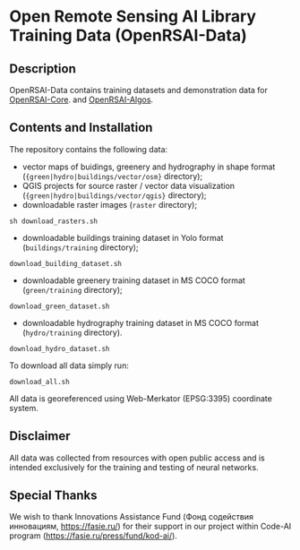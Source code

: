 # Open Remote Sensing AI Library Training Data (OpenRSAI-Data)

## Description

OpenRSAI-Data contains training datasets and demonstration data for [OpenRSAI-Core](https://github.com/miron77s/open_rsai). and [OpenRSAI-Algos](https://github.com/miron77s/open_rsai_algos).

## Contents and Installation

The repository contains the following data:
- vector maps of buidings, greenery and hydrography in shape format (`{green|hydro|buildings/vector/osm}` directory);
- QGIS projects for source raster / vector data visualization (`{green|hydro|buildings/vector/qgis}` directory);
- downloadable raster images (`raster` directory);
```
sh download_rasters.sh
```
- downloadable buildings training dataset in Yolo format (`buildings/training` directory);
```
download_building_dataset.sh
```
- downloadable greenery training dataset in MS COCO format (`green/training` directory);
```
download_green_dataset.sh
```
- downloadable hydrography training dataset in MS COCO format (`hydro/training` directory).
```
download_hydro_dataset.sh
```

To download all data simply run:
```
download_all.sh
```

All data is georeferenced using Web-Merkator (EPSG:3395) coordinate system.

## Disclaimer

All data was collected from resources with open public access and is intended exclusively for the training and testing of neural networks.

## Special Thanks

We wish to thank Innovations Assistance Fund (Фонд содействия инновациям, https://fasie.ru/)
for their support in our project within Code-AI program (https://fasie.ru/press/fund/kod-ai/).
